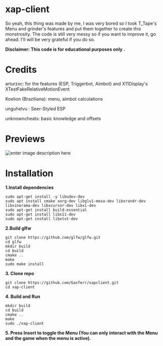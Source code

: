 # xap-client
So yeah, this thing was made by me, I was very bored so I took T_Tape's Menu and grinder's features and put them together to create this monstrosity. The code is still very messy so if you want to improve it, go ahead.
I'll will be very grateful if you do so.

**Disclaimer: This code is for educational purposes only .**

# Credits
arturzxc: for the features (ESP, Triggerbot, Aimbot) and X11Display's XTestFakeRelativeMotionEvent

Koelion (Braziliana): menu, aimbot calculations

unguhelvu : Seer-Styled ESP

unknowncheats: basic knowledge and offsets


# Previews

![enter image description here](https://i.imgur.com/7mVlPrr.png)

# Installation
**1.Install dependencies**

    sudo apt-get install -y libudev-dev
    sudo apt install cmake xorg-dev libglu1-mesa-dev libxrandr-dev libxinerama-dev libxcursor-dev libxi-dev
    sudo apt-get install build-essential
    sudo apt-get install libx11-dev
    sudo apt-get install libxtst-dev

**2.Build glfw**

    git clone https://github.com/glfw/glfw.git
    cd glfw
    mkdir build
    cd build
    cmake ..
    make
    sudo make install

**3. Clone repo**

    git clone https://github.com/Gasferr/xapclient.git
    cd xap-client

**4. Build and Run**

    mkdir build
    cd build
    cmake ..
    make
    sudo ./xap-client
    
**5. Press Insert to toggle the Menu (You can only interact with the Menu and the game when the menu is active).**
